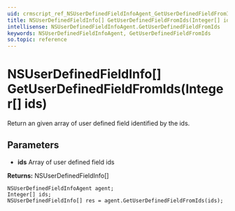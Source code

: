 ```yaml
---
uid: crmscript_ref_NSUserDefinedFieldInfoAgent_GetUserDefinedFieldFromIds
title: NSUserDefinedFieldInfo[] GetUserDefinedFieldFromIds(Integer[] ids)
intellisense: NSUserDefinedFieldInfoAgent.GetUserDefinedFieldFromIds
keywords: NSUserDefinedFieldInfoAgent, GetUserDefinedFieldFromIds
so.topic: reference
---
```


# NSUserDefinedFieldInfo[] GetUserDefinedFieldFromIds(Integer[] ids)

Return an given array of user defined field identified by the ids.

## Parameters

* **ids** Array of user defined field ids

**Returns:** NSUserDefinedFieldInfo[]

```crmscript
NSUserDefinedFieldInfoAgent agent;
Integer[] ids;
NSUserDefinedFieldInfo[] res = agent.GetUserDefinedFieldFromIds(ids);
```

